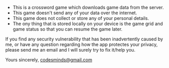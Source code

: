 - This is a crossword game which downloads game data from the server.
- This game doesn't send any of your data over the internet.
- This game does not collect or store any of your personal details.
- The ony thing that is stored locally on your device is the game grid and game status so that you can resume the game later.

If you find any security vulnerability that has been inadvertently caused by me, or have any question regarding how the app protectes your privacy, please send me an email and I will surely try to fix it/help you.

Yours sincerely,
codesminds@gmail.com

